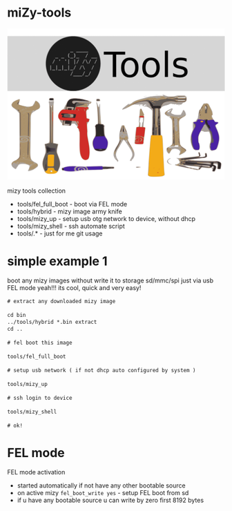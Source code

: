 # miZy-tools

![miZy - tools](pics/mizy_tools.gif)

mizy tools collection

+ tools/fel_full_boot	- boot via FEL mode 
+ tools/hybrid		- mizy image army knife 
+ tools/mizy_up		- setup usb otg network to device, without dhcp
+ tools/mizy_shell	- ssh automate script
+ tools/.*		- just for me git usage

# simple example 1

boot any mizy images without write it to storage sd/mmc/spi just via usb FEL mode
yeah!!! its cool, quick and very easy!

```
# extract any downloaded mizy image

cd bin
../tools/hybrid *.bin extract
cd ..

# fel boot this image

tools/fel_full_boot

# setup usb network ( if not dhcp auto configured by system )

tools/mizy_up

# ssh login to device

tools/mizy_shell

# ok!

```

# FEL mode

FEL mode activation

+ started automatically if not have any other bootable source
+ on active mizy `fel_boot_write yes` - setup FEL boot from sd
+ if u have any bootable source u can write by zero first 8192 bytes


